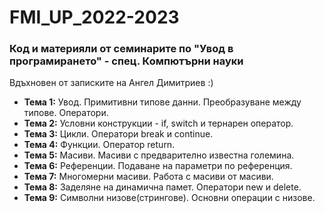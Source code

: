 # FMI_UP_2022-2023
### Код и материяли от семинарите по "Увод в програмирането" - спец. Компютърни науки 
Вдъхновен от записките на Ангел Димитриев :)
 - **Тема  1:**  Увод. Примитивни типове данни. Преобразуване между типове. Оператори.
 - **Тема  2:**  Условни конструкции - if, switch и тернарен оператор.
 - **Тема  3:**  Цикли. Оператори break и continue.
 - **Тема  4:**  Функции. Оператор return.
 - **Тема  5:**  Масиви. Масиви с предварително известна големина.
 - **Тема  6:**  Референции. Подаване на параметри по референция.
 - **Тема  7:**  Многомерни масиви. Работа с масиви от масиви.
 - **Тема  8:**  Заделяне на динамична памет. Оператори new и delete.
 - **Тема  9:**  Символни низове(стрингове). Основни операции с низове.
